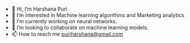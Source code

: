 - 👋 Hi, I’m   Harshana Puri
- 👀 I’m interested in Machine learning algorithms and Marketing analytics
- 🌱 I’m currently working on neural networks. 
- 💞️ I’m looking to collaborate on machine learning models.
- 📫 How to reach me puriharshana@gmail.com

<!---
hpuri2/hpuri2 is a ✨ special ✨ repository because its `README.md` (this file) appears on your GitHub profile.
You can click the Preview link to take a look at your changes.
--->
